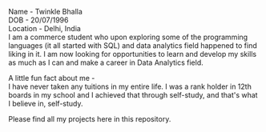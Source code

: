 Name - Twinkle Bhalla<br /> 
DOB - 20/07/1996<br /> 
Location - Delhi, India<br /> 
I am a commerce student who upon exploring some of the programming languages (it all started with SQL) and data analytics field happened to find liking in it. I am now looking for opportunities to learn and develop my skills as much as I can and make a career in Data Analytics field.<br /> 

A little fun fact about me -<br /> 
I have never taken any tuitions in my entire life. I was a rank holder in 12th boards in my school and I achieved that through self-study, and that's what I believe in, self-study. <br /> 

Please find all my projects here in this repository. <br /> 

